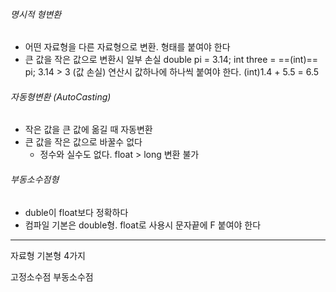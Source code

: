 
###### 명시적 형변환
- 어떤 자료형을 다른 자료형으로 변환. 형태를 붙여야 한다
- 큰 값을 작은 값으로 변환시 일부 손실
	double pi = 3.14;
	int three = ==(int)== pi;
	3.14 > 3 (값 손실)
	연산시 값하나에 하나씩 붙여야 한다. (int)1.4 + 5.5 = 6.5

###### 자동형변환 (AutoCasting)
- 작은 값을 큰 값에 옮길 때 자동변환
- 큰 값을 작은 값으로 바꿀수 없다
	- 정수와 실수도 없다. 
	  float > long 변환 불가
###### 부동소수점형
- duble이 float보다 정확하다
- 컴파일 기본은 double형. float로 사용시 문자끝에 F 붙여야 한다

----
자료형
기본형 4가지

고정소수점
부동소수점


